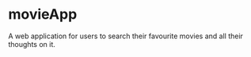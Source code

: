 # movieApp

A web application for users to search their favourite movies and all their
thoughts on it.
